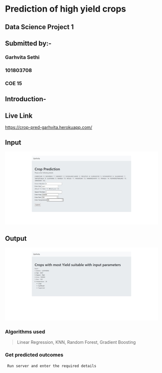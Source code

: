 # Prediction of high yield crops

## Data Science Project 1

## Submitted by:-
### Garhvita Sethi
### 101803708
### COE 15

## Introduction-

## Live Link
https://crop-pred-garhvita.herokuapp.com/

## Input
![Input](input.jpeg)

## Output
![Output](output.jpeg)


### Algorithms used
> Linear Regression,
> KNN,
> Random Forest,
> Gradient Boosting

### Get predicted outcomes
``` Run server and enter the required details```

